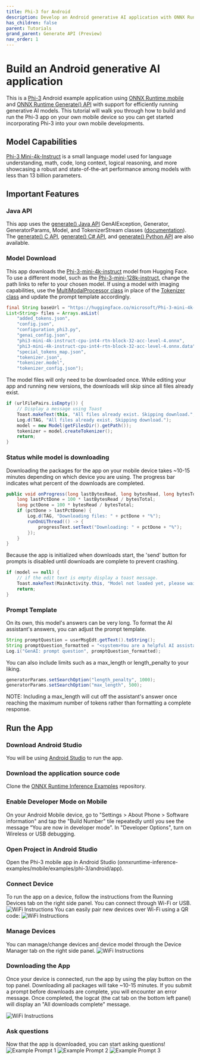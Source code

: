 ```yaml
---
title: Phi-3 for Android
description: Develop an Android generative AI application with ONNX Runtime
has_children: false
parent: Tutorials
grand_parent: Generate API (Preview)
nav_order: 1
---
```


# Build an Android generative AI application
This is a [Phi-3](https://huggingface.co/microsoft/Phi-3-mini-4k-instruct) Android example application using [ONNX Runtime mobile](https://onnxruntime.ai/docs/tutorials/mobile/) and [ONNX Runtime Generate() API](https://github.com/microsoft/onnxruntime-genai) with support for efficiently running generative AI models. This tutorial will walk you through how to build and run the Phi-3 app on your own mobile device so you can get started incorporating Phi-3 into your own mobile developments.  

## Model Capabilities
[Phi-3 Mini-4k-Instruct](https://huggingface.co/microsoft/Phi-3-mini-4k-instruct) is a small language model used for language understanding, math, code, long context, logical reasoning, and more showcasing a robust and state-of-the-art performance among models with less than 13 billion parameters.

## Important Features

### Java API
This app uses the [generate() Java API](https://github.com/microsoft/onnxruntime-genai/tree/main/src/java/src/main/java/ai/onnxruntime/genai) GenAIException, Generator, GeneratorParams, Model, and TokenizerStream classes ([documentation](https://onnxruntime.ai/docs/genai/api/java.html)). The [generate() C API](https://onnxruntime.ai/docs/genai/api/c.html), [generate() C# API](https://onnxruntime.ai/docs/genai/api/csharp.html), and [generate() Python API](https://onnxruntime.ai/docs/genai/api/python.html) are also available.

### Model Download
This app downloads the [Phi-3-mini-4k-instruct](https://huggingface.co/microsoft/Phi-3-mini-4k-instruct) model from Hugging Face. To use a different model, such as the [Phi-3-mini-128k-instruct](https://huggingface.co/microsoft/Phi-3-mini-128k-instruct/tree/main), change the path links to refer to your chosen model. If using a model with imaging capabilities, use the [MultiModalProcessor class]() in place of the [Tokenizer class]() and update the prompt template accordingly.
```java
final String baseUrl = "https://huggingface.co/microsoft/Phi-3-mini-4k-instruct-onnx/resolve/main/cpu_and_mobile/cpu-int4-rtn-block-32-acc-level-4/";
List<String> files = Arrays.asList(
    "added_tokens.json",
    "config.json",
    "configuration_phi3.py",
    "genai_config.json",
    "phi3-mini-4k-instruct-cpu-int4-rtn-block-32-acc-level-4.onnx",
    "phi3-mini-4k-instruct-cpu-int4-rtn-block-32-acc-level-4.onnx.data",
    "special_tokens_map.json",
    "tokenizer.json",
    "tokenizer.model",
    "tokenizer_config.json");
```
The model files will only need to be downloaded once. While editing your app and running new versions, the downloads will skip since all files already exist.
```java
if (urlFilePairs.isEmpty()) {
    // Display a message using Toast
    Toast.makeText(this, "All files already exist. Skipping download.", Toast.LENGTH_SHORT).show();
    Log.d(TAG, "All files already exist. Skipping download.");
    model = new Model(getFilesDir().getPath());
    tokenizer = model.createTokenizer();
    return;
}
```
### Status while model is downloading
Downloading the packages for the app on your mobile device takes ~10-15 minutes depending on which device you are using. The progress bar indicates what percent of the downloads are completed. 
```java
public void onProgress(long lastBytesRead, long bytesRead, long bytesTotal) {
    long lastPctDone = 100 * lastBytesRead / bytesTotal;
    long pctDone = 100 * bytesRead / bytesTotal;
    if (pctDone > lastPctDone) {
        Log.d(TAG, "Downloading files: " + pctDone + "%");
        runOnUiThread(() -> {
            progressText.setText("Downloading: " + pctDone + "%");
        });
    }
}
```
Because the app is initialized when downloads start, the 'send' button for prompts is disabled until downloads are complete to prevent crashing.
```java
if (model == null) {
    // if the edit text is empty display a toast message.
    Toast.makeText(MainActivity.this, "Model not loaded yet, please wait...", Toast.LENGTH_SHORT).show();
    return;
}
```

### Prompt Template
On its own, this model's answers can be very long. To format the AI assistant's answers, you can adjust the prompt template. 
```java
String promptQuestion = userMsgEdt.getText().toString();
String promptQuestion_formatted = "<system>You are a helpful AI assistant. Answer in two paragraphs or less<|end|><|user|>"+promptQuestion+"<|end|>\n<assistant|>";
Log.i("GenAI: prompt question", promptQuestion_formatted);
```
You can also include limits such as a max_length or length_penalty to your liking. 
```java
generatorParams.setSearchOption("length_penalty", 1000);
generatorParams.setSearchOption("max_length", 500);
```
NOTE: Including a max_length will cut off the assistant's answer once reaching the maximum number of tokens rather than formatting a complete response.

## Run the App

### Download Android Studio
You will be using [Android Studio](https://developer.android.com/studio) to run the app.

### Download the application source code
Clone the [ONNX Runtime Inference Examples](https://github.com/microsoft/onnxruntime-inference-examples/tree/c29d8edd6d010a2649d69f84f54539f1062d776d) repository.

### Enable Developer Mode on Mobile
On your Android Mobile device, go to "Settings > About Phone > Software information" and tap the "Build Number" tile repeatedly until you see the message “You are now in developer mode”. In "Developer Options", turn on Wireless or USB debugging.

### Open Project in Android Studio
Open the Phi-3 mobile app in Android Studio (onnxruntime-inference-examples/mobile/examples/phi-3/android/app).

### Connect Device
To run the app on a device, follow the instructions from the Running Devices tab on the right side panel. You can connect through Wi-Fi or USB.
![WiFi Instructions](../../../images/phi3_MobileTutorial_RunDevice.png)
You can easily pair new devices over Wi-Fi using a QR code:
![WiFi Instructions](../../../images/phi3_MobileTutorial_WiFi.png)

### Manage Devices
You can manage/change devices and device model through the Device Manager tab on the right side panel.
![WiFi Instructions](../../../images/phi3_MobileTutorial_DeviceManager.png)

### Downloading the App
Once your device is connected, run the app by using the play button on the top panel. Downloading all packages will take ~10-15 minutes. If you submit a prompt before downloads are complete, you will encounter an error message. Once completed, the logcat (the cat tab on the bottom left panel) will display an "All downloads complete" message.

![WiFi Instructions](../../../images/phi3_MobileTutorial_Error.png)

### Ask questions
Now that the app is downloaded, you can start asking questions!
![Example Prompt 1](../../../images/phi3_MobileTutorial_ex1.png)
![Example Prompt 2](../../../images/phi3_MobileTutorial_ex2.png)
![Example Prompt 3](../../../images/phi3_MobileTutorial_ex3.png)
